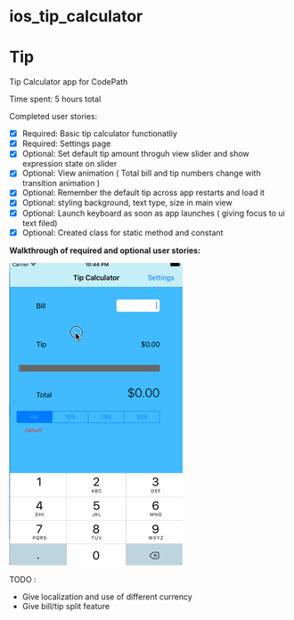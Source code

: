 # ios_tip_calculator

Tip
==================

Tip Calculator app for CodePath

Time spent: 5 hours total

Completed user stories:

* [x] Required: Basic tip calculator functionatliy
* [x] Required: Settings page
* [x] Optional: Set default tip amount throguh view slider and show expression state on slider
* [x] Optional: View animation ( Total bill and tip numbers change with transition animation )
* [x] Optional: Remember the default tip across app restarts and load it
* [x] Optional: styling background, text type, size in main view
* [x] Optional: Launch keyboard as soon as app launches ( giving focus to ui text filed)
* [x] Optional: Created class for static method and constant

**Walkthrough of required and optional user stories:**

![](tip_calculator.gif)

TODO :
- Give localization and use of different currency 
- Give bill/tip split feature 
